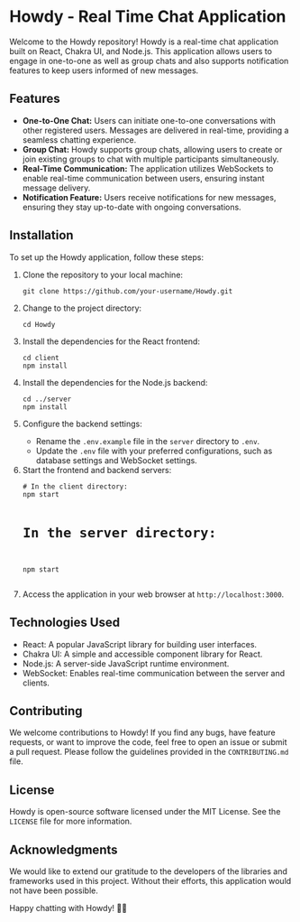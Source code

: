<!DOCTYPE html>
<html lang="en">
<head>
    <meta charset="UTF-8">
    <meta name="viewport" content="width=device-width, initial-scale=1.0">
</head>
<body>
    <h1>Howdy - Real Time Chat Application</h1>
    <p>Welcome to the Howdy repository! Howdy is a real-time chat application built on React, Chakra UI, and Node.js. This application allows users to engage in one-to-one as well as group chats and also supports notification features to keep users informed of new messages.</p>
    <h2>Features</h2>
    <ul>
        <li><strong>One-to-One Chat:</strong> Users can initiate one-to-one conversations with other registered users. Messages are delivered in real-time, providing a seamless chatting experience.</li>
        <li><strong>Group Chat:</strong> Howdy supports group chats, allowing users to create or join existing groups to chat with multiple participants simultaneously.</li>
        <li><strong>Real-Time Communication:</strong> The application utilizes WebSockets to enable real-time communication between users, ensuring instant message delivery.</li>
        <li><strong>Notification Feature:</strong> Users receive notifications for new messages, ensuring they stay up-to-date with ongoing conversations.</li>
    </ul>
    <h2>Installation</h2>
    <p>To set up the Howdy application, follow these steps:</p>
    <ol>
        <li>Clone the repository to your local machine:</li>
        <pre><code>git clone https://github.com/your-username/Howdy.git</code></pre>
        <li>Change to the project directory:</li>
        <pre><code>cd Howdy</code></pre>
        <li>Install the dependencies for the React frontend:</li>
        <pre><code>cd client
npm install</code></pre>
        <li>Install the dependencies for the Node.js backend:</li>
        <pre><code>cd ../server
npm install</code></pre>
        <li>Configure the backend settings:</li>
        <ul>
            <li>Rename the <code>.env.example</code> file in the <code>server</code> directory to <code>.env</code>.</li>
            <li>Update the <code>.env</code> file with your preferred configurations, such as database settings and WebSocket settings.</li>
        </ul>
        <li>Start the frontend and backend servers:</li>
        <pre><code># In the client directory:
npm start

# In the server directory:
npm start</code></pre>
        <li>Access the application in your web browser at <code>http://localhost:3000</code>.</li>
    </ol>
    <h2>Technologies Used</h2>
    <ul>
        <li>React: A popular JavaScript library for building user interfaces.</li>
        <li>Chakra UI: A simple and accessible component library for React.</li>
        <li>Node.js: A server-side JavaScript runtime environment.</li>
        <li>WebSocket: Enables real-time communication between the server and clients.</li>
    </ul>
    <h2>Contributing</h2>
    <p>We welcome contributions to Howdy! If you find any bugs, have feature requests, or want to improve the code, feel free to open an issue or submit a pull request. Please follow the guidelines provided in the <code>CONTRIBUTING.md</code> file.</p>
    <h2>License</h2>
    <p>Howdy is open-source software licensed under the MIT License. See the <code>LICENSE</code> file for more information.</p>
    <h2>Acknowledgments</h2>
    <p>We would like to extend our gratitude to the developers of the libraries and frameworks used in this project. Without their efforts, this application would not have been possible.</p>
    <p>Happy chatting with Howdy! 🎉👋</p>
</body>
</html>
